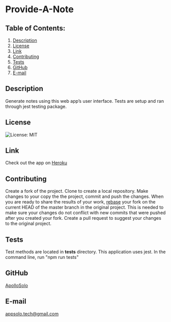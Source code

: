 # Provide-A-Note
## Table of Contents:
  1. [Description](#description) 
  2. [License](#license)
  3. [Link](#link)  
  4. [Contributing](#Contributing)
  5. [Tests](#tests)
  6. [GitHub](#gitHub)
  7. [E-mail](#e-mail)
## Description
Generate notes using this web app’s user interface. Tests are setup and ran through jest testing package.    
## License
![License: MIT](https://img.shields.io/badge/License-MIT-yellow.svg)
## Link
Check out the app on [Heroku](https://hidden-garden-70074.herokuapp.com/)
## Contributing
Create a fork of the project. Clone to create a local repository. Make changes to your copy the the project, commit and push the changes. When you are ready to share the results of your work, [rebase](https://www.jetbrains.com/help/ruby/contribute-to-projects.html?source=google&medium=cpc&campaign=10116875233&gclid=CjwKCAjwoduRBhA4EiwACL5RPwRCscIRY-jH-olu0ltpGsBNk4a8XTZqANyML6Ff8yHeTCtiOt1hqRoCP5YQAvD_BwE#rebase-fork) your fork on the current HEAD of the master branch in the original project. This is needed to make sure your changes do not conflict with new commits that were pushed after you created your fork. Create a pull request to suggest your changes to the original project.
## Tests
Test methods are located in __tests__ directory. This application uses jest. In the command line, run "npm run tests"  
## GitHub
[ApolloSolo](https://github.com/ApolloSolo)
## E-mail
appsolo.tech@gmail.com